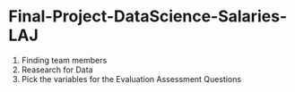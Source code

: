 # Final-Project-DataScience-Salaries-LAJ
1. Finding team members
2. Reasearch for Data
3. Pick the variables for the Evaluation Assessment Questions

